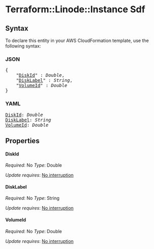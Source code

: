 # Terraform::Linode::Instance Sdf

## Syntax

To declare this entity in your AWS CloudFormation template, use the following syntax:

### JSON

<pre>
{
    "<a href="#diskid" title="DiskId">DiskId</a>" : <i>Double</i>,
    "<a href="#disklabel" title="DiskLabel">DiskLabel</a>" : <i>String</i>,
    "<a href="#volumeid" title="VolumeId">VolumeId</a>" : <i>Double</i>
}
</pre>

### YAML

<pre>
<a href="#diskid" title="DiskId">DiskId</a>: <i>Double</i>
<a href="#disklabel" title="DiskLabel">DiskLabel</a>: <i>String</i>
<a href="#volumeid" title="VolumeId">VolumeId</a>: <i>Double</i>
</pre>

## Properties

#### DiskId

_Required_: No
_Type_: Double

_Update requires_: [No interruption](https://docs.aws.amazon.com/AWSCloudFormation/latest/UserGuide/using-cfn-updating-stacks-update-behaviors.html#update-no-interrupt)

#### DiskLabel

_Required_: No
_Type_: String

_Update requires_: [No interruption](https://docs.aws.amazon.com/AWSCloudFormation/latest/UserGuide/using-cfn-updating-stacks-update-behaviors.html#update-no-interrupt)

#### VolumeId

_Required_: No
_Type_: Double

_Update requires_: [No interruption](https://docs.aws.amazon.com/AWSCloudFormation/latest/UserGuide/using-cfn-updating-stacks-update-behaviors.html#update-no-interrupt)

